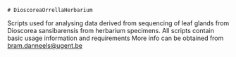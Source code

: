 	# DioscoreaOrrellaHerbarium
Scripts used for analysing data derived from sequencing of leaf glands from Dioscorea sansibarensis from herbarium specimens. All scripts contain basic usage information and requirements More info can be obtained from bram.danneels@ugent.be